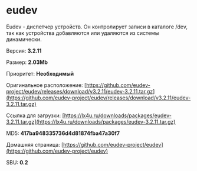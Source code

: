 # eudev

Eudev - диспетчер устройств. Он контролирует записи в каталоге /dev, так как устройства добавляются или удаляются из системы динамически.

Версия: **3.2.11**

Размер: **2.03Mb**

Приоритет: **Необходимый**

Оригинальное расположение: [https://github.com/eudev-project/eudev/releases/download/v3.2.11/eudev-3.2.11.tar.gz](https://github.com/eudev-project/eudev/releases/download/v3.2.11/eudev-3.2.11.tar.gz)

Ссылка для загрузки: [https://lx4u.ru/downloads/packages/eudev-3.2.11.tar.gz](https://lx4u.ru/downloads/packages/eudev-3.2.11.tar.gz)

MD5: **417ba948335736d4d81874fba47a30f7**

Домашняя страница: [https://github.com/eudev-project/eudev](https://github.com/eudev-project/eudev)

SBU: **0.2**